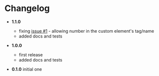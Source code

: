 # Changelog

* __1.1.0__
  * fixing [issue #1](https://github.com/gullerya/rich-component/issues/1) - allowing number in the custom element's tag/name
  * added docs and tests

* __1.0.0__
  * first release
  * added docs and tests

* __0.1.0__ initial one